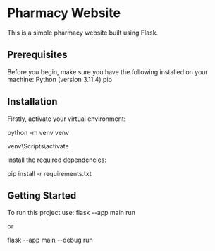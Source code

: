 # Pharmacy Website
This is a simple pharmacy website built using Flask.


## Prerequisites
Before you begin, make sure you have the following installed on your machine:
Python (version 3.11.4)
pip

## Installation
Firstly, activate your virtual environment:

<!--If you don't have it create it with:-->
python -m venv venv

<!--To activate virtual environment:-->
venv\Scripts\activate

Install the required dependencies: 

pip install -r requirements.txt

## Getting Started
To run this project use:
flask --app main run

or

flask --app main --debug run